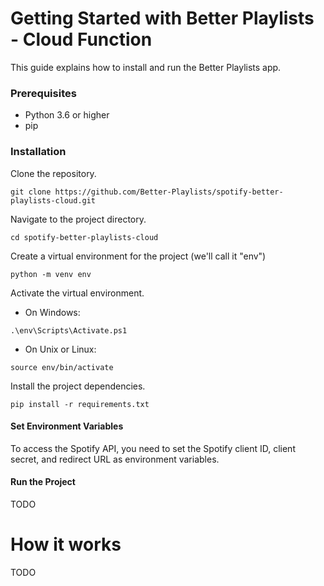 # Getting Started with Better Playlists - Cloud Function
This guide explains how to install and run the Better Playlists app.

### Prerequisites
- Python 3.6 or higher
- pip

### Installation
Clone the repository.
```
git clone https://github.com/Better-Playlists/spotify-better-playlists-cloud.git
```
Navigate to the project directory.
```
cd spotify-better-playlists-cloud
```
Create a virtual environment for the project (we'll call it "env")
```
python -m venv env
```
Activate the virtual environment.
  - On Windows:
```
.\env\Scripts\Activate.ps1
```
  - On Unix or Linux:
```
source env/bin/activate
```
Install the project dependencies.
```
pip install -r requirements.txt
```

#### Set Environment Variables
To access the Spotify API, you need to set the Spotify client ID, client secret, and redirect URL as environment variables. 


#### Run the Project
TODO 

# How it works
TODO
